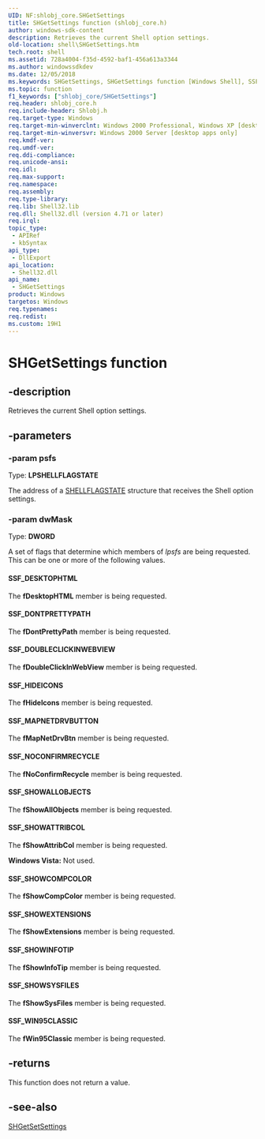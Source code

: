 ```yaml
---
UID: NF:shlobj_core.SHGetSettings
title: SHGetSettings function (shlobj_core.h)
author: windows-sdk-content
description: Retrieves the current Shell option settings.
old-location: shell\SHGetSettings.htm
tech.root: shell
ms.assetid: 728a4004-f35d-4592-baf1-456a613a3344
ms.author: windowssdkdev
ms.date: 12/05/2018
ms.keywords: SHGetSettings, SHGetSettings function [Windows Shell], SSF_DESKTOPHTML, SSF_DONTPRETTYPATH, SSF_DOUBLECLICKINWEBVIEW, SSF_HIDEICONS, SSF_MAPNETDRVBUTTON, SSF_NOCONFIRMRECYCLE, SSF_SHOWALLOBJECTS, SSF_SHOWATTRIBCOL, SSF_SHOWCOMPCOLOR, SSF_SHOWEXTENSIONS, SSF_SHOWINFOTIP, SSF_SHOWSYSFILES, SSF_WIN95CLASSIC, _win32_SHGetSettings, shell.SHGetSettings, shlobj_core/SHGetSettings
ms.topic: function
f1_keywords: ["shlobj_core/SHGetSettings"]
req.header: shlobj_core.h
req.include-header: Shlobj.h
req.target-type: Windows
req.target-min-winverclnt: Windows 2000 Professional, Windows XP [desktop apps only]
req.target-min-winversvr: Windows 2000 Server [desktop apps only]
req.kmdf-ver: 
req.umdf-ver: 
req.ddi-compliance: 
req.unicode-ansi: 
req.idl: 
req.max-support: 
req.namespace: 
req.assembly: 
req.type-library: 
req.lib: Shell32.lib
req.dll: Shell32.dll (version 4.71 or later)
req.irql: 
topic_type:
 - APIRef
 - kbSyntax
api_type:
 - DllExport
api_location:
 - Shell32.dll
api_name:
 - SHGetSettings
product: Windows
targetos: Windows
req.typenames: 
req.redist: 
ms.custom: 19H1
---
```


# SHGetSettings function


## -description


Retrieves the current Shell option settings.


## -parameters




### -param psfs

Type: <b>LPSHELLFLAGSTATE</b>

The address of a <a href="https://docs.microsoft.com/windows/desktop/api/shlobj_core/ns-shlobj_core-shellflagstate">SHELLFLAGSTATE</a> structure that receives the Shell option settings.


### -param dwMask

Type: <b>DWORD</b>

A set of flags that determine which members of <i>lpsfs</i> are being requested. This can be one or more of the following values.



#### SSF_DESKTOPHTML

The <b>fDesktopHTML</b> member is being requested.



#### SSF_DONTPRETTYPATH

The <b>fDontPrettyPath</b> member is being requested.



#### SSF_DOUBLECLICKINWEBVIEW

The <b>fDoubleClickInWebView</b> member is being requested.



#### SSF_HIDEICONS

The <b>fHideIcons</b> member is being requested.



#### SSF_MAPNETDRVBUTTON

The 
						<b>fMapNetDrvBtn</b> member is being requested.



#### SSF_NOCONFIRMRECYCLE

The 
						<b>fNoConfirmRecycle</b> member is being requested.



#### SSF_SHOWALLOBJECTS

The 
						<b>fShowAllObjects</b> member is being requested.



#### SSF_SHOWATTRIBCOL

The 
						<b>fShowAttribCol</b> member is being requested.



<b>Windows Vista:</b> Not used.





#### SSF_SHOWCOMPCOLOR

The 
						<b>fShowCompColor</b> member is being requested.



#### SSF_SHOWEXTENSIONS

The 
						<b>fShowExtensions</b> member is being requested.



#### SSF_SHOWINFOTIP

The 
						<b>fShowInfoTip</b> member is being requested.



#### SSF_SHOWSYSFILES

The 
						<b>fShowSysFiles</b> member is being requested.



#### SSF_WIN95CLASSIC

The 
						<b>fWin95Classic</b> member is being requested.


## -returns



This function does not return a value.




## -see-also




<a href="https://docs.microsoft.com/windows/desktop/api/shlobj_core/nf-shlobj_core-shgetsetsettings">SHGetSetSettings</a>
 

 

